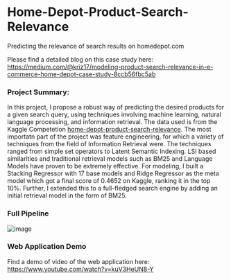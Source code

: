 # Home-Depot-Product-Search-Relevance
Predicting the relevance of search results on homedepot.com

Please find a detailed blog on this case study here: https://medium.com/@kriz17/modeling-product-search-relevance-in-e-commerce-home-depot-case-study-8ccb56fbc5ab

### Project Summary:
In this project, I propose a robust way of predicting the desired products for a given search query, using techniques involving machine learning, natural language processing, and information retrieval. The data used is from the Kaggle Competetion [home-depot-product-search-relevance](https://www.kaggle.com/c/home-depot-product-search-relevance). The most importatn part of the project was feature engineering, for which a variety of techniques from the field of Information Retrieval were. The techniques ranged from simple set operators to Latent Semantic Indexing. LSI based similarities and traditional retrieval models such as BM25 and Language Models have proven to be extremely effective. For modeling, I built a Stacking Regressor with 17 base models and Ridge Regressor as the meta model which got a final score of 0.4652 on Kaggle, ranking it in the top 10%. Further, I extended this to a full-fledged search engine by adding an initial retrieval model in the form of BM25.

### Full Pipeline
![image](https://user-images.githubusercontent.com/46672597/123036603-f7f93d00-d40a-11eb-968f-b60b546b1501.png)

### Web Application Demo
Find a demo of video of the web application here: https://www.youtube.com/watch?v=kuV3HeUN8-Y



